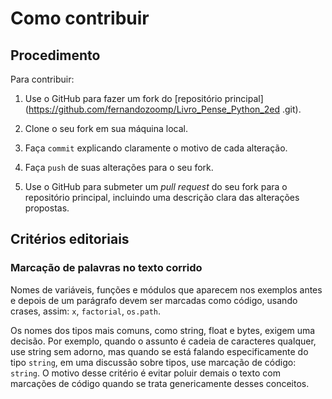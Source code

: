 # Como contribuir

## Procedimento

Para contribuir:

1. Use o GitHub para fazer um fork do [repositório principal](https://github.com/fernandozoomp/Livro_Pense_Python_2ed
.git).

2. Clone o seu fork em sua máquina local.

3. Faça `commit` explicando claramente o motivo de cada alteração.

4. Faça `push` de suas alterações para o seu fork.

5. Use o GitHub para submeter um _pull request_ do seu fork para o repositório principal, incluindo uma descrição clara das alterações propostas.


## Critérios editoriais

### Marcação de palavras no texto corrido

Nomes de variáveis, funções e módulos que aparecem nos exemplos antes e depois de um parágrafo devem ser marcadas como código, usando crases, assim: `x`, `factorial`, `os.path`.

Os nomes dos tipos mais comuns, como string, float e bytes, exigem uma decisão. Por exemplo, quando o assunto é cadeia de caracteres qualquer, use string sem adorno, mas quando se está falando especificamente do tipo `string`, em uma discussão sobre tipos, use marcação de código: `string`. O motivo desse critério é evitar poluir demais o texto com marcações de código quando se trata genericamente desses conceitos.
